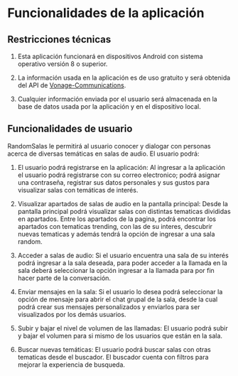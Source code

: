 # Funcionalidades de la aplicación

## Restricciones técnicas

1. Esta aplicación funcionará en dispositivos Android con sistema operativo versión 8 o superior.

2. La información usada en la aplicación es de uso gratuito y será obtenida del API
   de [Vonage-Communications](https://www.vonage.co/communications-apis/voice/).

3. Cualquier información enviada por el usuario será almacenada en la base de datos usada por la aplicación y en el dispositivo local.

## Funcionalidades de usuario

RandomSalas le permitirá al usuario conocer y dialogar con personas acerca de diversas temáticas en salas de audio. El usuario podrá:

1. El usuario podrá registrarse en la aplicación: Al ingresar a la aplicación el usuario podrá registrarse con su correo electronico; podrá asignar una contraseña, registrar sus datos personales y sus gustos para visualizar salas con temáticas de interés.

2. Visualizar apartados de salas de audio en la pantalla principal: Desde la pantalla principal
   podrá visualizar salas con distintas tematicas divididas en apartados. Entre los apartados de la pagina, podrá encontrar los apartados con tematicas trending, con las de su interes, descubrir nuevas tematicas y además tendrá la opción de ingresar a una sala random.

3. Acceder a salas de audio: Si el usuario encuentra una sala de su interés podrá ingresar a la sala deseada, para poder acceder a la llamada en la sala deberá seleccionar la opción ingresar a la llamada para por fin hacer parte de la conversación.

4. Enviar mensajes en la sala: Si el usuario lo desea podrá seleccionar la opción de mensaje para abrir el chat grupal de la sala, desde la cual podrá crear sus mensajes personalizados y enviarlos para ser visualizados por los demás usuarios.

5. Subir y bajar el nivel de volumen de las llamadas: El usuario podrá subir y bajar el volumen para si mismo de los usuarios que están en la sala.

6. Buscar nuevas temáticas: El usuario podrá buscar salas con otras tematicas desde el buscador. El buscador cuenta con filtros para mejorar la experiencia de busqueda.
